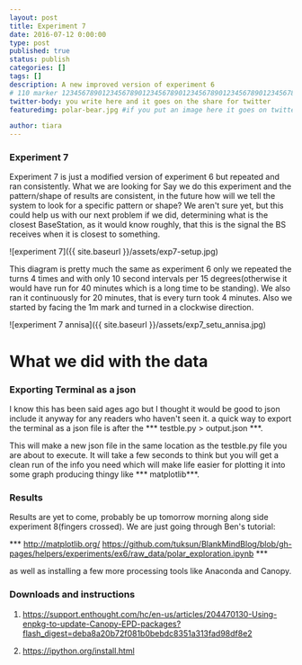 ```yaml
---
layout: post
title: Experiment 7 
date: 2016-07-12 0:00:00
type: post
published: true
status: publish
categories: []
tags: []
description: A new improved version of experiment 6 
# 110 marker 1234567890123456789012345678901234567890123456789012345678901234567890123456789012345678901234567890123456789
twitter-body: you write here and it goes on the share for twitter
featuredimg: polar-bear.jpg #if you put an image here it goes on twitter too

author: tiara
---
```


### Experiment 7

Experiment 7 is just a modified version of experiment 6 but repeated and ran consistently. What we are looking for 
Say we do this experiment and the pattern/shape of results are consistent, in the future how will we tell the system to look for a specific pattern or shape? We aren't sure yet, but this could help us with our next problem if we did, determining what is the closest BaseStation, as it would know roughly, that this is the signal the BS receives when it is closest to something. 

![experiment 7]({{ site.baseurl }}/assets/exp7-setup.jpg) 

This diagram is pretty much the same as experiment 6 only we repeated the turns 4 times and with only 10 second intervals per 15 degrees(otherwise it would have run for 40 minutes which is a long time to be standing). We also ran it continuously for 20 minutes, that is every turn took 4 minutes. Also we started by facing the 1m mark and turned in a clockwise direction.  

![experiment 7 annisa]({{ site.baseurl }}/assets/exp7_setu_annisa.jpg) 

# What we did with the data

### Exporting Terminal as a json

I know this has been said ages ago but I thought it would be good to json include it anyway for any readers who haven't seen it. a quick way to export the terminal as a json file is after the *** testble.py > output.json ***. 

This will make a new json file in the same location as the testble.py file you are about to execute. It will take a few seconds to think but you will get a clean run of the info you need which will make life easier for plotting it into some graph producing thingy like *** matplotlib***. 

### Results 

Results are yet to come, probably be up tomorrow morning along side experiment 8(fingers crossed). We are just going through Ben's tutorial: 

*** http://matplotlib.org/ https://github.com/tuksun/BlankMindBlog/blob/gh-pages/helpers/experiments/ex6/raw_data/polar_exploration.ipynb *** 

as well as installing a few more processing tools like Anaconda and Canopy. 

### Downloads and instructions 

1. https://support.enthought.com/hc/en-us/articles/204470130-Using-enpkg-to-update-Canopy-EPD-packages?flash_digest=deba8a20b72f081b0bebdc8351a313fad98df8e2

2. https://ipython.org/install.html

